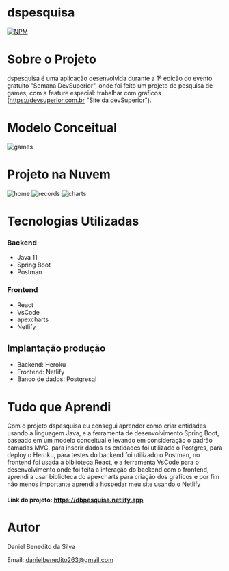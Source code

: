 # dspesquisa
[![NPM](https://img.shields.io/npm/l/react)](https://github.com/Daniel-BS-Dev/bootcamp-devsuperior/blob/main/LICENSE)

# Sobre o Projeto

dspesquisa é uma aplicação desenvolvida durante a 1ª edição do evento gratuito "Semana DevSuperior", onde
foi feito um projeto de pesquisa de games, com a feature especial: trabalhar com graficos (https://devsuperior.com.br "Site da devSuperior"). 


# Modelo Conceitual
![games](https://user-images.githubusercontent.com/81425846/146615111-9ccfba72-0a91-4b48-bb55-ac62f7711795.png)

# Projeto na Nuvem

![home](https://user-images.githubusercontent.com/81425846/146616437-10f981bb-cd73-44f1-a5ce-bbe35e6310b7.png)
![records](https://user-images.githubusercontent.com/81425846/146616313-4063b769-c1ea-424e-aad1-aa7fec97beea.png)
![charts](https://user-images.githubusercontent.com/81425846/146616317-0d5a5b67-8410-4f72-a216-82ad8c979573.png)
   
# Tecnologias Utilizadas 
### Backend
   - Java 11
   - Spring Boot
   - Postman
   
### Frontend
   - React
   - VsCode
   - apexcharts
   - Netlify

## Implantação produção
   - Backend: Heroku
   - Frontend: Netlify
   - Banco de dados: Postgresql
   
 # Tudo que Aprendi
 
   Com o projeto dspesquisa eu consegui aprender como criar entidades usando a linguagem Java, e a ferramenta de desenvolvimento Spring Boot, baseado em um modelo conceitual e      levando em consideração o padrão camadas MVC, para inserir dados as entidades foi utilizado o Postgres, para deploy o Heroku, para testes do backend foi utilizado o Postman,
   no frontend foi usada a biblioteca React, e a ferramenta VsCode para o desenvolvimento onde foi feita a interação do backend com o frontend, aprendi a usar biblioteca do      apexcharts para criação dos graficos e por fim não menos importante aprendi a hospedar meu site usando o Netlify
   
 #### Link do projeto: https://dbpesquisa.netlify.app



# Autor 

Daniel Benedito da Silva

Email: danielbenedito263@gmail.com



